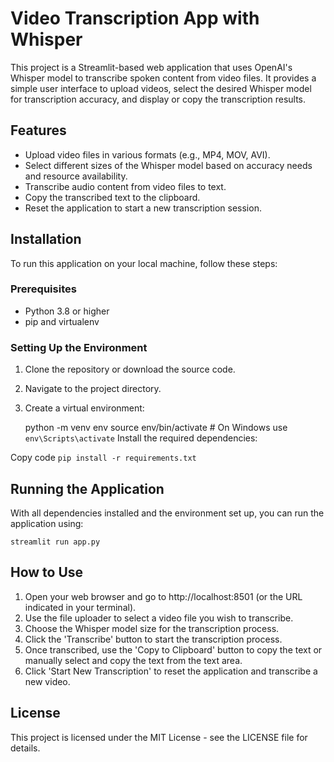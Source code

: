 # Video Transcription App with Whisper

This project is a Streamlit-based web application that uses OpenAI's Whisper model to transcribe spoken content from video files. It provides a simple user interface to upload videos, select the desired Whisper model for transcription accuracy, and display or copy the transcription results.

## Features

- Upload video files in various formats (e.g., MP4, MOV, AVI).
- Select different sizes of the Whisper model based on accuracy needs and resource availability.
- Transcribe audio content from video files to text.
- Copy the transcribed text to the clipboard.
- Reset the application to start a new transcription session.

## Installation

To run this application on your local machine, follow these steps:

### Prerequisites

- Python 3.8 or higher
- pip and virtualenv

### Setting Up the Environment

1. Clone the repository or download the source code.
2. Navigate to the project directory.
3. Create a virtual environment:


   python -m venv env
   source env/bin/activate  # On Windows use `env\Scripts\activate`
Install the required dependencies:

Copy code
`pip install -r requirements.txt`

## Running the Application
With all dependencies installed and the environment set up, you can run the application using:

`streamlit run app.py`

## How to Use
1. Open your web browser and go to http://localhost:8501 (or the URL indicated in your terminal).
2. Use the file uploader to select a video file you wish to transcribe.
3. Choose the Whisper model size for the transcription process.
4. Click the 'Transcribe' button to start the transcription process.
5. Once transcribed, use the 'Copy to Clipboard' button to copy the text or manually select and copy the text from the text area.
6. Click 'Start New Transcription' to reset the application and transcribe a new video.


## License
This project is licensed under the MIT License - see the LICENSE file for details.